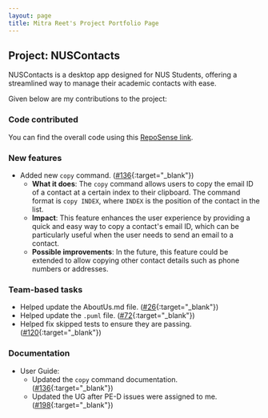 ```yaml
---
layout: page
title: Mitra Reet's Project Portfolio Page
---
```


## Project: NUSContacts

NUSContacts is a desktop app designed for NUS Students, offering a streamlined way to manage their academic contacts with ease.

Given below are my contributions to the project: 

### Code contributed
You can find the overall code using this [RepoSense link](https://nus-cs2103-ay2324s2.github.io/tp-dashboard/?search=reetmitra&breakdown=true&sort=groupTitle%20dsc&sortWithin=title&since=2024-02-23&timeframe=commit&mergegroup=&groupSelect=groupByRepos&checkedFileTypes=docs~functional-code~test-code~other).

### New features
* Added new `copy` command.
  ([#136](https://github.com/AY2324S2-CS2103T-T11-2/tp/pull/136){:target="_blank"})
    * **What it does**: The `copy` command allows users to copy the email ID of a contact at a certain index to their clipboard. The command format is `copy INDEX`, where `INDEX` is the position of the contact in the list.
    * **Impact**: This feature enhances the user experience by providing a quick and easy way to copy a contact's email ID, which can be particularly useful when the user needs to send an email to a contact.
    * **Possible improvements**: In the future, this feature could be extended to allow copying other contact details such as phone numbers or addresses.

### Team-based tasks
* Helped update the AboutUs.md file.
  ([#26](https://github.com/AY2324S2-CS2103T-T11-2/tp/pull/26){:target="_blank"})
* Helped update the `.puml` file.
  ([#72](https://github.com/AY2324S2-CS2103T-T11-2/tp/pull/72){:target="_blank"})
* Helped fix skipped tests to ensure they are passing.
  ([#120](https://github.com/AY2324S2-CS2103T-T11-2/tp/pull/120){:target="_blank"})

### Documentation
* User Guide:
  * Updated the `copy` command documentation.
    ([#136](https://github.com/AY2324S2-CS2103T-T11-2/tp/pull/136){:target="_blank"})
  * Updated the UG after PE-D issues were assigned to me.
    ([#198](https://github.com/AY2324S2-CS2103T-T11-2/tp/pull/198){:target="_blank"})
